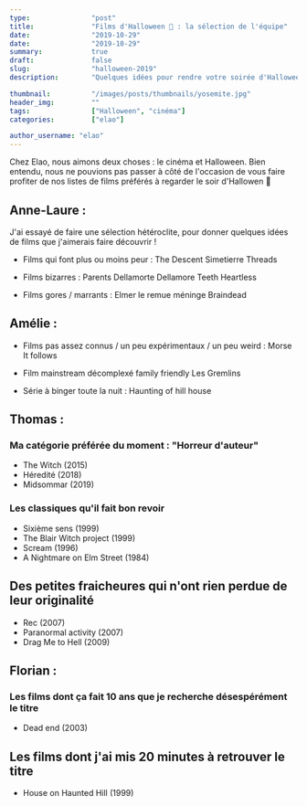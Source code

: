 ```yaml
---
type:               "post"
title:              "Films d'Halloween 🎃 : la sélection de l'équipe"
date:               "2019-10-29"
date:               "2019-10-29"
summary:            true
draft:              false
slug:               "halloween-2019"
description:        "Quelques idées pour rendre votre soirée d'Halloween un peu plus effrayante ou étrange 👻"

thumbnail:          "/images/posts/thumbnails/yosemite.jpg"
header_img:         ""
tags:               ["Halloween", "cinéma"]
categories:         ["elao"]

author_username: "elao"
---
```

Chez Elao, nous aimons deux choses : le cinéma et Halloween. Bien entendu, nous ne pouvions pas passer à côté de l'occasion de vous faire profiter de nos listes de films préférés à regarder le soir d'Hallowen 🎃

## Anne-Laure :

J'ai essayé de faire une sélection hétéroclite, pour donner quelques idées de films que j'aimerais faire découvrir !

- Films qui font plus ou moins peur :
The Descent
Simetierre
Threads

- Films bizarres :
Parents
Dellamorte Dellamore
Teeth
Heartless

- Films gores / marrants :
Elmer le remue méninge
Braindead

## Amélie :

- Films pas assez connus / un peu expérimentaux / un peu weird :
Morse
It follows

- Film mainstream décomplexé family friendly
Les Gremlins

- Série à binger toute la nuit :
Haunting of hill house

## Thomas :

### Ma catégorie préférée du moment : "Horreur d'auteur"

- The Witch (2015)
- Héredité (2018)
- Midsommar (2019)

### Les classiques qu'il fait bon revoir
- Sixième sens (1999)
- The Blair Witch project (1999)
- Scream (1996)
- A Nightmare on Elm Street (1984)

## Des petites fraicheures qui n'ont rien perdue de leur originalité
- Rec (2007)
- Paranormal activity (2007)
- Drag Me to Hell (2009)

## Florian :

### Les films dont ça fait 10 ans que je recherche désespérément le titre
- Dead end (2003)

## Les films dont j'ai mis 20 minutes à retrouver le titre
- House on Haunted Hill (1999)

